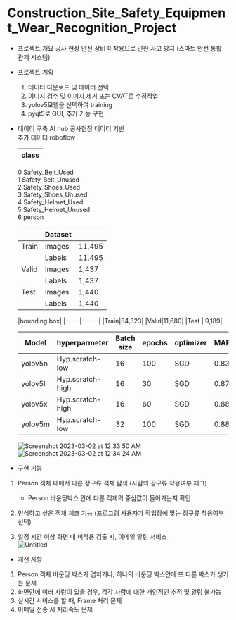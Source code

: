 # Construction_Site_Safety_Equipment_Wear_Recognition_Project
- 프로젝트 개요
  공사 현장 안전 장비 미착용으로 인한 사고 방지 (스마트 안전 통합 관제 시스템)
 
- 프로젝트 계획
  1. 데이터 다운로드 및 데이터 선택
  2. 이미지 검수 및 이미지 제거 또는 CVAT로 수정작업
  3. yolov5모델을 선택하여 training
  4. pyqt5로 GUI, 추가 기능 구현


- 데이터 구축
  AI hub 공사현장 데이터 기반\
  추가 데이터 roboflow
  
  |class|
  |--------|
  0 Safety_Belt_Used\
  1 Safety_Belt_Unused\
  2 Safety_Shoes_Used\
  3 Safety_Shoes_Unused\
  4 Safety_Helmet_Used\
  5 Safety_Helmet_Unused\
  6 person
  
  ||Dataset||
  |-----|--------|-------|
  |Train| Images | 11,495|
  |     | Labels | 11,495|
  |Valid| Images | 1,437|
  |     | Labels | 1,437|
  |Test | Images | 1,440|
  |     | Labels | 1,440|
  
  |bounding box|
  |-----|------|
  |Train|84,323|
  |Valid|11,680|
  |Test | 9,189|
  
  |Model|hyperparmeter|Batch size|epochs|optimizer|MAP 0.5|mAP 0.5 - 0.95|
  |-----|---|----------|------|---------|-------|--------------|
  |yolov5n|Hyp.scratch-low|16|100|SGD|0.83782|0.49619|
  |yolov5l|Hyp.scratch-high|16|30|SGD|0.8715|0.55632|
  |yolov5x|Hyp.scratch-high|16|60|SGD|0.88726|0.57239|
  |yolov5m|Hyp.scratch-low|32|100|SGD|0.88586|0.5667|
  
  ![Screenshot 2023-03-02 at 12 33 50 AM](https://user-images.githubusercontent.com/107936957/222186780-7eaa615a-b404-428c-ad21-eedfb6f68353.png)
  ![Screenshot 2023-03-02 at 12 34 24 AM](https://user-images.githubusercontent.com/107936957/222186942-e73b7f20-ebfb-468f-8c75-1744952b7f12.png)

- 구현 기능
1. Person 객체 내에서 다른 장구류 객체 탐색 (사람의 장구류 착용여부 체크)
    - Person 바운딩박스 안에 다른 객체의 중심값이 들어가는지 확인
2.  인식하고 싶은 객체 체크 기능 (프로그램 사용자가 작업장에 맞는 장구류 착용여부 선택)

3.  일정 시간 이상 화면 내 미착용 검출 시, 이메일 알림 서비스\
![Untitled](https://user-images.githubusercontent.com/107936957/222188028-f86327f0-c2b6-4f07-83de-6dce2f832629.png)

- 개선 사항
1. Person 객체 바운딩 박스가 겹치거나, 하나의 바운딩 박스안에 또 다른 박스가 생기는 문제
2. 화면안에 여러 사람이 있을 경우, 각각 사람에 대한 개인적인 추적 및 알림 불가능
3. 실시간 서비스를  할 때, Frame 처리 문제
4. 이메일 전송 시 처리속도 문제
